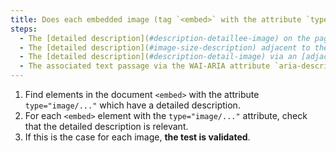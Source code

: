 ```yaml
---
title: Does each embedded image (tag `<embed>` with the attribute `type="image/..."`) [information-carrying](#image-carrying-information), with a [detailed description](#description-image-size), meet these conditions?
steps:
  - The [detailed description](#description-detaillee-image) on the page and indicated by the [text alternative](#text-alternative-image) is relevant.
  - The [detailed description](#image-size-description) adjacent to the embedded image is relevant.
  - The [detailed description](#description-detail-image) via an [adjacent link or button](#adjacent-link-or-button) is relevant.
  - The associated text passage via the WAI-ARIA attribute `aria-describedby` is relevant.
---
```


1. Find elements in the document `<embed>` with the attribute `type="image/..."` which have a detailed description.
2. For each `<embed>` element with the `type="image/..."` attribute, check that the detailed description is relevant.
3. If this is the case for each image, **the test is validated**.
